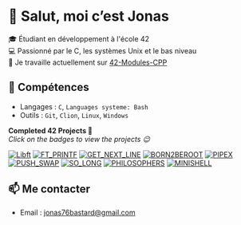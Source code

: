 # 👋 Salut, moi c’est Jonas

🎓 Étudiant en développement à l'école 42  
💻 Passionné par le C, les systèmes Unix et le bas niveau  
🚀 Je travaille actuellement sur [42-Modules-CPP](https://github.com/jbastard/42-CPP)

## 🔧 Compétences
- Langages : `C`, `Languages systeme: Bash`
- Outils : `Git`, `Clion`, `Linux`, `Windows`

**Completed 42 Projects 🚀**  
*Click on the badges to view the projects 😉*

[![Libft](https://img.shields.io/badge/Libft-100%2F100-brightgreen?style=for-the-badge)](https://github.com/jbastard/42-Libft)
[![FT_PRINTF](https://img.shields.io/badge/FT_Printf-100%2F100-brightgreen?style=for-the-badge)]()
[![GET_NEXT_LINE](https://img.shields.io/badge/Get_Next_line-100%2F100-brightgreen?style=for-the-badge)]()
[![BORN2BEROOT](https://img.shields.io/badge/Born_To_Be_Root-100%2F100-brightgreen?style=for-the-badge)]()
[![PIPEX](https://img.shields.io/badge/Pipex-100%2F100-brightgreen?style=for-the-badge)]()
[![PUSH_SWAP](https://img.shields.io/badge/Push_Swap-100%2F100-brightgreen?style=for-the-badge)]()
[![SO_LONG](https://img.shields.io/badge/So_long-100%2F100-brightgreen?style=for-the-badge)]()
[![PHILOSOPHERS](https://img.shields.io/badge/Philosophers-100%2F100-brightgreen?style=for-the-badge)]()
[![MINISHELL](https://img.shields.io/badge/Minishell-100%2F100-brightgreen?style=for-the-badge)]()

## 📫 Me contacter
- Email : jonas76bastard@gmail.com
